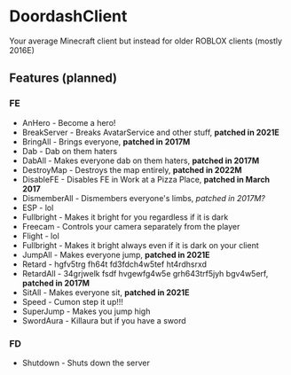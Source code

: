 # DoordashClient
Your average Minecraft client but instead for older ROBLOX clients (mostly 2016E)
## Features (planned)
### FE
* AnHero - Become a hero!
* BreakServer - Breaks AvatarService and other stuff, **patched in 2021E**
* BringAll - Brings everyone, **patched in 2017M**
* Dab - Dab on them haters
* DabAll - Makes everyone dab on them haters, **patched in 2017M**
* DestroyMap - Destroys the map entirely, **patched in 2022M**
* DisableFE - Disables FE in Work at a Pizza Place, **patched in March 2017**
* DismemberAll - Dismembers everyone's limbs, *patched in 2017M?*
* ESP - lol
* Fullbright - Makes it bright for you regardless if it is dark
* Freecam - Controls your camera separately from the player
* Flight - lol
* Fullbright - Makes it bright always even if it is dark on your client
* JumpAll - Makes everyone jump, **patched in 2021E**
* Retard - hgfv5trg fh64t fd3fdch4w5tef ht4rdhsrxd
* RetardAll - 34grjwelk fsdf hvgewfg4w5e grh643trf5jyh bgv4w5erf, **patched in 2017M**
* SitAll - Makes everyone sit, **patched in 2021E**
* Speed - Cumon step it up!!!
* SuperJump - Makes you jump high
* SwordAura - Killaura but if you have a sword
### FD
* Shutdown - Shuts down the server
